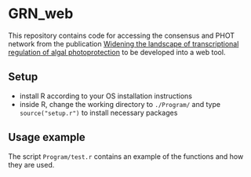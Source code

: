 # GRN_web

This repository contains code for accessing the consensus and PHOT network from 
the publication [Widening the landscape of transcriptional regulation of algal photoprotection](https://www.biorxiv.org/content/10.1101/2022.02.25.482034v3) to be developed into a web tool.

## Setup

- install R according to your OS installation instructions
- inside R, change the working directory to `./Program/` and type `source("setup.r")` to install necessary packages

## Usage example

The script `Program/test.r` contains an example of the functions and how they are used.


